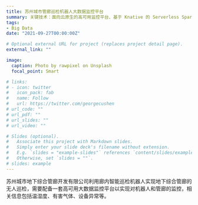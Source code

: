 ```yaml
---
title: 苏州城市管廊巡检机器人大数据监控平台
summary: 关键技术：面向云原生的高可用监控平台、基于 Knative 的 Serverless Spark 计算服务
tags:
- Big Data
date: "2021-09-27T00:00:00Z"

# Optional external URL for project (replaces project detail page).
external_link: ""

image:
  caption: Photo by rawpixel on Unsplash
  focal_point: Smart

# links:
# - icon: twitter
#   icon_pack: fab
#   name: Follow
#   url: https://twitter.com/georgecushen
# url_code: ""
# url_pdf: ""
# url_slides: ""
# url_video: ""

# Slides (optional).
#   Associate this project with Markdown slides.
#   Simply enter your slide deck's filename without extension.
#   E.g. `slides = "example-slides"` references `content/slides/example-slides.md`.
#   Otherwise, set `slides = ""`.
# slides: example
---
```


苏州城市地下综合管廊开发有限公司利用廊内智能巡检机器人实现地下综合管廊的无人巡检，需要配备一套高可用大数据监控平台以实现对机器人和管廊的监控，相关信息包括温湿度、有害气体、设备异常等。
